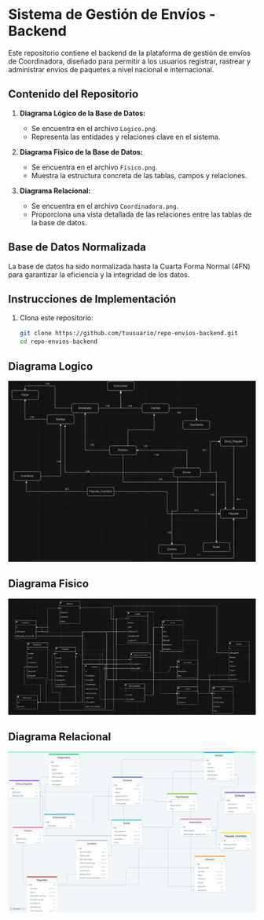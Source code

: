 # Sistema de Gestión de Envíos - Backend

Este repositorio contiene el backend de la plataforma de gestión de envíos de Coordinadora, diseñado para permitir a los usuarios registrar, rastrear y administrar envíos de paquetes a nivel nacional e internacional.

## Contenido del Repositorio

1. **Diagrama Lógico de la Base de Datos:**
   - Se encuentra en el archivo `Logico.png`.
   - Representa las entidades y relaciones clave en el sistema.

2. **Diagrama Físico de la Base de Datos:**
   - Se encuentra en el archivo `Fisico.png`.
   - Muestra la estructura concreta de las tablas, campos y relaciones.

3. **Diagrama Relacional:**
   - Se encuentra en el archivo `Coordinadora.png`.
   - Proporciona una vista detallada de las relaciones entre las tablas de la base de datos.

## Base de Datos Normalizada

La base de datos ha sido normalizada hasta la Cuarta Forma Normal (4FN) para garantizar la eficiencia y la integridad de los datos.

## Instrucciones de Implementación

1. Clona este repositorio:

   ```bash
   git clone https://github.com/tuusuario/repo-envios-backend.git
   cd repo-envios-backend
   ```
## Diagrama Logico
   ![image-20231206103435441](Logico.png)
## Diagrama Fisico
   ![image-20231206103622288](Fisico.png)
## Diagrama Relacional
![41830f52-7328-42e8-9997-36bc8a23170b](Coordinadora.png)

